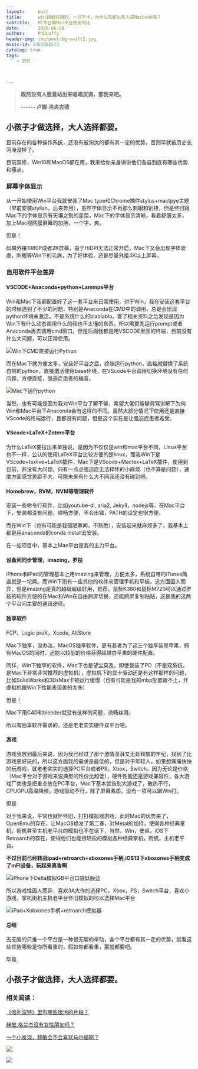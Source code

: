 ```yaml
---
layout:     post
title:      win10挺好用的，一点不卡，为什么有那么多人买Macbook呢？
subtitle:   PC平台和Mac平台使用对比
date:       2020-06-28
author:     PhDLuffy
header-img: img/post-bg-swift2.jpg
music-id: 1352002513
catalog: true
tags:
    - 软件



---
```


> **既然没有人愿意站出来唱唱反调，那我来吧。**
>
> **------ 卢娜·洛夫古德**

## 小孩子才做选择，大人选择都要。

目前存在的各种操作系统，还没有被淘汰的都有其一定的优势，否则早就被历史长河淹没掉了。

目前双修，Win10和MacOS都在用，我来给你亲身讲讲他们各自到底有哪些优势和痛点。

### 屏幕字体显示

从一开始使用Win平台我就安装了Mac type和Chrome插件stylus+mactpye主题（早前安装stylish，后来弃用），虽然字体显示不再那么刺眼和别扭，但是终归跟Mac下的字体显示有天壤之别的差距，Mac下的字体显示清晰，看着舒服太多，加上Mac视网膜屏幕的加持，一个字，爽。

但是！

如果外接1080P或者2K屏幕，由于HiDPI无法正常开启，Mac下又会出现字体发虚，刺眼等Win下的毛病，为了好体验，还是尽量外接4K以上屏幕。

### 自用软件平台差异

#### VSCODE+Anaconda+python+Lammps平台

Win和Mac下我都配置好了这一套平台来日常使用，对于Win，我在安装这套平台的时候遇到了不少的问题，特别是Anaconda在CMD中的调用，总是会出现python环境未激活，不是系统什么的blablabla，查了相关资料之后发现是因为Win下有什么动态调用什么的我也不太懂的东西，所以需要先运行prompt或者Anaconda再去调用cmd窗口，但是后面我都是用VSCODE里面的终端，目前没有什么大问题，可以正常使用。

![Win下CMD直接运行Python](https://raw.githubusercontent.com/PhDLuffy/PicGo/master/img/20200628133320.jpg)

而在Mac下就方便太多，安装好平台之后，终端运行python，直接就替换了系统自带的python，直接激活使用base环境，在VScode平台调用切换环境没有任何问题，方便直接，强迫症患者的福音。

![Mac下运行python](https://raw.githubusercontent.com/PhDLuffy/PicGo/master/img/20200628133438.png)

当然，也有可能是因为我对Win平台了解不够，希望大佬们能够劳驾讲解下为何Win和Mac平台下Anaconda会有这样的不同。虽然大部分情况下使用还是直接VScode的终端运行，且都没有问题，但是这个实在是让强迫症患者难受。

#### VScode+LaTeX+Zotero平台

为什么LaTeX要拉出来单独说，是因为不仅仅是win和mac平台不同，Linux平台也不一样，公认的使用LaTeX平台比较方便的是linux，而我Win下是VScode+texlive+LaTeX插件，Mac下是VScode+Mactex+LaTeX插件，使用到目前，并没有大问题，只有一点点强迫症无法释怀的小麻烦（也不算是问题），速度方面感觉差距不大，可能未来有什么大不同我还没有碰到吧。

#### Homebrew，RVM，NVM等管理软件

安装一些命令行软件，比如youtube-dl, aria2, JekyII，nodejs等，在Mac平台下，安装都没有问题，顺畅方便，不会出错，PATH的设定也很方便。

而在Win下（也有可能是我孤陋寡闻，不熟悉），安装起来就麻烦多了，我基本上都是用anaconda的conda install去安装。

在一些项目中，基本上Mac平台是我的主力平台。

#### 设备间同步管理，imazing，罗技

iPhone和iPad的管理基本上用imazing来管理，方便太多，系统自带的iTunes简直就是一坨屎。而Win下则有一些其他的软件来管理手机和平板，这方面因人而异，但是imazing是真的超级超级好用，推荐。鼠标K380和鼠标M720可以通过罗技的软件方便的在Mac和Win在自由跨屏切换，还能跨屏复制粘贴，这是我的这两个平台间主要的通讯途径。

#### 独享软件

FCP，Logic proX，Xcode, AltStore

Mac下独享，没办法，MacOS独享软件，更有甚者为了这三个独享装黑苹果，拥有MacOS的同时，还能以较低的价格获得超越白苹果的硬件配置。

同样，Win下独享的软件，Mac下也是望尘莫及，即使我装了PD（不是双系统，是Mac下非常非常推荐的虚拟机），虚拟机下的显卡驱动还是有这样那样的问题，比如SolidWorks和3DsMax卡顿运行缓慢（也有可能是我的mbp配置跟不上，开虚拟机跟Win下性能表现差的太多）

但是！

Mac下用C4D和blender就没有这样的问题，流畅丝滑。

所以有独享软件需求的，还是老老实实硬件双平台吧。

#### 游戏

游戏我放到最后来说，因为我已经过了那个激情澎湃又无处释放的年纪，找到了比游戏更好玩的，所以这方面我的需求是最低的，但是对于年轻人，如果想痛痛快快的玩游戏，就老老实实的选择PC平台或者PS，Xbox，Switch，因为无论是价格（Mac平台对于游戏来说典型的性价比超低），硬件性能还是游戏兼容性，各大游戏厂商也是把重点放在PC平台，Mac下基本就告别大游戏了，散热不行，CPUGPU高温降频，游戏驱动不行，除了屏幕素质，没有一项可以跟Win打。

但是

对于我来说，平常也就怀怀旧，打打模拟器游戏，此时Mac的优势来了，OpenEmu的存在，让MacOS焕发了第二春，对Metal的加持，使得各种经典掌机，街机甚至主机老平台的模拟也不在话下，当然，Win，安卓，iOS下Retroarch的存在，使得他们也能很轻松的模拟各种经典掌机，街机，主机老平台。

**不过目前已经转战ipad+retroarch+xboxones手柄,iOS13下xboxones手柄变成了mFI设备，玩起来真香啊**

![iPhone下Delta模拟GB平台口袋妖股蓝](https://raw.githubusercontent.com/PhDLuffy/PicGo/master/img/20200628141315.jpg)

所以游戏性因人而异，喜欢3A大作的选择PC，Xbox，PS，Switch平台，喜欢小游戏，掌机街机主机老平台怀旧模拟的可以选择Mac平台

![iPad+Xobxones手柄+retroarch模拟器](https://raw.githubusercontent.com/PhDLuffy/PicGo/master/img/20200628141700.JPG)

#### 总结

去无脑的只推一个平台是一种很无聊的举动，各个平台都有其一定的优势，就看这些优势哪些是你所看重的，假如你都看重，那就都要吧。

毕竟

## 小孩子才做选择，大人选择都要。

### 相关阅读：

[《哈利波特》里有哪些很污的片段？](https://www.zhihu.com/question/386132327/answer/1140862125 "card")

[赫敏.格兰杰没有女性朋友吗？](https://www.zhihu.com/question/390424837/answer/1191466637 "card")

[一个小发现，赫敏会不会喜欢马尔福啊？](https://www.zhihu.com/answer/1302623044 "card")

![](https://raw.githubusercontent.com/PhDLuffy/PicGo/master/img/20200625172316.gif)

![](https://raw.githubusercontent.com/PhDLuffy/PicGo/master/img/20200625172726.jpg)


